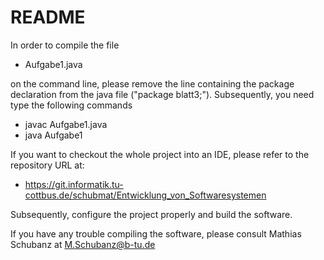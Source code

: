 # README 

In order to compile the file 

* Aufgabe1.java
	
on the command line, please remove the line containing the package declaration from the java file ("package blatt3;"). Subsequently, you need type the following commands 

* javac Aufgabe1.java
* java Aufgabe1

If you want to checkout the whole project into an IDE, please refer to the repository URL at:

* https://git.informatik.tu-cottbus.de/schubmat/Entwicklung_von_Softwaresystemen

Subsequently, configure the project properly and build the software.  

If you have any trouble compiling the software, please consult Mathias Schubanz at [M.Schubanz@b-tu.de](mailto:M.Schubanz@b-tu.de)